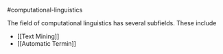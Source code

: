 #computational-linguistics

The field of computational linguistics has several subfields. These include

- [[Text Mining]]
- [[Automatic Termin]]